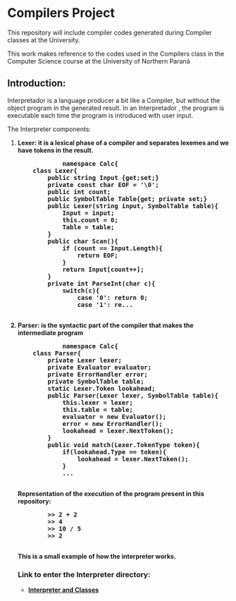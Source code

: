<html>
<body>
    <h1> Compilers Project </h1>
    <p> This repository will include compiler codes generated during Compiler classes at the University.</p>
    <p> This work makes reference to the codes used in the Compilers class in the Computer Science course at the University of Northern Paraná</p>
    <p> <h2> Introduction: </h2>
        Interpretador  is a language producer a bit like a Compiler, but without the object program in the generated result. In an Interpretador , the program is executable each time the program is introduced with user input.<p> 
    <p> The Interpreter components: </p>
    <ol>
        <li><strong> Lexer: it is a lexical phase of a compiler and separates lexemes and we have tokens in the result.</li>
          <pre>
            namespace Calc{
    class Lexer{
        public string Input {get;set;}
        private const char EOF = '\0';
        public int count;
        public SymbolTable Table{get; private set;}
        public Lexer(string input, SymbolTable table){
            Input = input;
            this.count = 0;
            Table = table;
        }
        public char Scan(){
            if (count == Input.Length){
                return EOF;
            }
            return Input[count++];
        }
        private int ParseInt(char c){
            switch(c){
                case '0': return 0;
                case '1': re...
          </pre>
        <li><strong>  Parser: is the syntactic part of the compiler that makes the intermediate program </li>
          <pre>
            namespace Calc{
    class Parser{
        private Lexer lexer;
        private Evaluator evaluator;
        private ErrorHandler error;
        private SymbolTable table;
        static Lexer.Token lookahead;
        public Parser(Lexer lexer, SymbolTable table){
            this.lexer = lexer;
            this.table = table;
            evaluator = new Evaluator();
            error = new ErrorHandler();
            lookahead = lexer.NextToken();
        }
        public void match(Lexer.TokenType token){
            if(lookahead.Type == token){
                lookahead = lexer.NextToken();
            }
            ...
          </pre>
    <p> Representation of the execution of the program present in this repository: </p>
    <pre>
        >> 2 + 2 
        >> 4
        >> 10 / 5
        >> 2
    </pre>
    <p> This is a small example of how the interpreter works. </p>
    <p> <h3> Link to enter the Interpreter directory: </h3></p>
    <ul>
        <li><a href=" https://github.com/Melissa-Francielle/Compilers_projects/tree/main/Interpretador/MainInterpreter">Interpreter and Classes</a></li>
    </ul>
